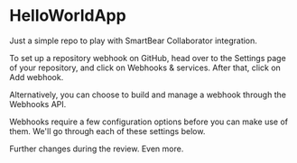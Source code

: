 # HelloWorldApp
Just a simple repo to play with SmartBear Collaborator integration.

To set up a repository webhook on GitHub, head over to the Settings page of your repository, and click on Webhooks & services. After that, click on Add webhook.

Alternatively, you can choose to build and manage a webhook through the Webhooks API.

Webhooks require a few configuration options before you can make use of them. We'll go through each of these settings below.

Further changes during the review. Even more.
